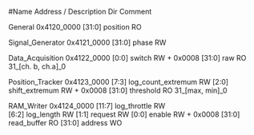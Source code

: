 #Name                Address / Description   Dir    Comment

General             0x4120_0000
    [31:0]          position                RO

Signal_Generator    0x4121_0000
    [31:0]          phase                   RW

Data_Acquisition    0x4122_0000
    [0:0]           switch                  RW
    + 0x0008
    [31:0]          raw                     RO      31_[ch. b, ch.a]_0

Position_Tracker    0x4123_0000
    [7:3]           log_count_extremum      RW
    [2:0]           shift_extremum          RW
    + 0x0008
    [31:0]          threshold               RO      31_[max, min]_0

RAM_Writer          0x4124_0000
    [11:7]          log_throttle            RW      
    [6:2]           log_length              RW
    [1:1]           request                 RW
    [0:0]           enable                  RW
    + 0x0008
    [31:0]          read_buffer             RO
    [31:0]          address                 WO